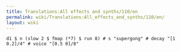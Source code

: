 ```yaml
---
title: Translations:All effects and synths/110/en
permalink: wiki/Translations:All_effects_and_synths/110/en/
layout: wiki
---
```


    d1 $ n (slow 2 $ fmap (*7) $ run 8) # s "supergong" # decay "[1 0.2]/4" # voice "[0.5 0]/8"
